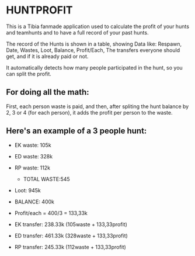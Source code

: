 # HUNTPROFIT
This is a Tibia fanmade application used to calculate the profit of your hunts and teamhunts and to have a full record of your past hunts.

The record of the Hunts is shown in a table, showing Data like: Respawn, Date, Wastes, Loot, Balance, Profit/Each, The transfers everyone should get, and if it is already paid or not.

It automatically detects how many people participated in the hunt, so you can split the profit.

## For doing all the math:
First, each person waste is paid, and then, after spliting the hunt balance by 2, 3 or 4 (for each person), it adds the profit per person to the waste.

## Here's an example of a 3 people hunt:
* EK waste: 105k
* ED waste: 328k
* RP waste: 112k
	* TOTAL WASTE:545

* Loot: 945k
* BALANCE: 400k

* Profit/each = 400/3 = 133,33k

* EK transfer: 238.33k (105waste + 133,33profit)
* ED transfer: 461.33k (328waste + 133,33profit)
* RP transfer: 245.33k (112waste + 133,33profit)
